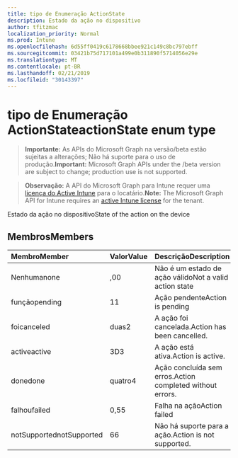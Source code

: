 ```yaml
---
title: tipo de Enumeração ActionState
description: Estado da ação no dispositivo
author: tfitzmac
localization_priority: Normal
ms.prod: Intune
ms.openlocfilehash: 6d55ff0419c6178668bbee921c149c8bc797ebff
ms.sourcegitcommit: 03421b75d717101a499e0b311890f5714056e29e
ms.translationtype: MT
ms.contentlocale: pt-BR
ms.lasthandoff: 02/21/2019
ms.locfileid: "30143397"
---
```

# <a name="actionstate-enum-type"></a><span data-ttu-id="cc702-103">tipo de Enumeração ActionState</span><span class="sxs-lookup"><span data-stu-id="cc702-103">actionState enum type</span></span>

> <span data-ttu-id="cc702-104">**Importante:** As APIs do Microsoft Graph na versão/beta estão sujeitas a alterações; Não há suporte para o uso de produção.</span><span class="sxs-lookup"><span data-stu-id="cc702-104">**Important:** Microsoft Graph APIs under the /beta version are subject to change; production use is not supported.</span></span>

> <span data-ttu-id="cc702-105">**Observação:** A API do Microsoft Graph para Intune requer uma [licença do Active Intune](https://go.microsoft.com/fwlink/?linkid=839381) para o locatário.</span><span class="sxs-lookup"><span data-stu-id="cc702-105">**Note:** The Microsoft Graph API for Intune requires an [active Intune license](https://go.microsoft.com/fwlink/?linkid=839381) for the tenant.</span></span>

<span data-ttu-id="cc702-106">Estado da ação no dispositivo</span><span class="sxs-lookup"><span data-stu-id="cc702-106">State of the action on the device</span></span>

## <a name="members"></a><span data-ttu-id="cc702-107">Membros</span><span class="sxs-lookup"><span data-stu-id="cc702-107">Members</span></span>
|<span data-ttu-id="cc702-108">Membro</span><span class="sxs-lookup"><span data-stu-id="cc702-108">Member</span></span>|<span data-ttu-id="cc702-109">Valor</span><span class="sxs-lookup"><span data-stu-id="cc702-109">Value</span></span>|<span data-ttu-id="cc702-110">Descrição</span><span class="sxs-lookup"><span data-stu-id="cc702-110">Description</span></span>|
|:---|:---|:---|
|<span data-ttu-id="cc702-111">Nenhuma</span><span class="sxs-lookup"><span data-stu-id="cc702-111">none</span></span>|<span data-ttu-id="cc702-112">,0</span><span class="sxs-lookup"><span data-stu-id="cc702-112">0</span></span>|<span data-ttu-id="cc702-113">Não é um estado de ação válido</span><span class="sxs-lookup"><span data-stu-id="cc702-113">Not a valid action state</span></span>|
|<span data-ttu-id="cc702-114">função</span><span class="sxs-lookup"><span data-stu-id="cc702-114">pending</span></span>|<span data-ttu-id="cc702-115">1</span><span class="sxs-lookup"><span data-stu-id="cc702-115">1</span></span>|<span data-ttu-id="cc702-116">Ação pendente</span><span class="sxs-lookup"><span data-stu-id="cc702-116">Action is pending</span></span>|
|<span data-ttu-id="cc702-117">foi</span><span class="sxs-lookup"><span data-stu-id="cc702-117">canceled</span></span>|<span data-ttu-id="cc702-118">duas</span><span class="sxs-lookup"><span data-stu-id="cc702-118">2</span></span>|<span data-ttu-id="cc702-119">A ação foi cancelada.</span><span class="sxs-lookup"><span data-stu-id="cc702-119">Action has been cancelled.</span></span>|
|<span data-ttu-id="cc702-120">active</span><span class="sxs-lookup"><span data-stu-id="cc702-120">active</span></span>|<span data-ttu-id="cc702-121">3D</span><span class="sxs-lookup"><span data-stu-id="cc702-121">3</span></span>|<span data-ttu-id="cc702-122">A ação está ativa.</span><span class="sxs-lookup"><span data-stu-id="cc702-122">Action is active.</span></span>|
|<span data-ttu-id="cc702-123">done</span><span class="sxs-lookup"><span data-stu-id="cc702-123">done</span></span>|<span data-ttu-id="cc702-124">quatro</span><span class="sxs-lookup"><span data-stu-id="cc702-124">4</span></span>|<span data-ttu-id="cc702-125">Ação concluída sem erros.</span><span class="sxs-lookup"><span data-stu-id="cc702-125">Action completed without errors.</span></span>|
|<span data-ttu-id="cc702-126">falhou</span><span class="sxs-lookup"><span data-stu-id="cc702-126">failed</span></span>|<span data-ttu-id="cc702-127">0,5</span><span class="sxs-lookup"><span data-stu-id="cc702-127">5</span></span>|<span data-ttu-id="cc702-128">Falha na ação</span><span class="sxs-lookup"><span data-stu-id="cc702-128">Action failed</span></span>|
|<span data-ttu-id="cc702-129">notSupported</span><span class="sxs-lookup"><span data-stu-id="cc702-129">notSupported</span></span>|<span data-ttu-id="cc702-130">6</span><span class="sxs-lookup"><span data-stu-id="cc702-130">6</span></span>|<span data-ttu-id="cc702-131">Não há suporte para a ação.</span><span class="sxs-lookup"><span data-stu-id="cc702-131">Action is not supported.</span></span>|




